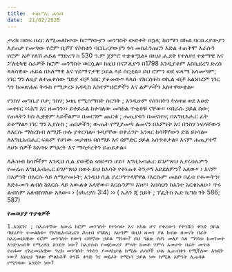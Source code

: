 ```yaml
---
title:  ተጨማሪ ሐሳብ
date:  21/02/2020
---
```


ታሪክ በወፍ በረር ለሚመለከተው ከሮማውያን መንግስት ውድቀት በኋላ; ከሰሜን በኩል ባርቤሪያውያን እያጠቃ የመጣው የሮም ቢሾፕ የሶስቱን ባርቤሪያውያን ጎሳ መስፈንጠርን እድል ተጠቅሞ እራሱን የሮም አቻ የለሽ ሐይል ማድረግ ከ 530 ዓ.ም ጀምሮ ተቋቁሟል። በዚህ ሒደት የተለያዩ ተቋማዊ እና ፖለቲካዊ ስራዎች ከሮም መንግስት ወርሷል። ከዚህ በናፖሊዮን በ1798 እንዲያቆም እስኪደረግ ድረስ ጳጳሳዊው ሐይል በአለማዊ እና ሃይማኖታዊ ኃይል ላይ ሰርቷል። ይህ ሮምን ወደ ፍጻሜ አላመጣም; ነገር ግን ለዚያ ለተጠቀሰው ግድያ ብቻ ነበር ያቆመው። ጳጳሱ የክርስቶስ ወኪል ብቻ አልነበረም ነገር ግን ከመጽሐፍ ቅዱስ የሚቃረኑ አዳዲስ አስተምህሮዎችን እና ልምዶችን አስተዋውቋል።

የንስሃ መግቢያ   			      ቦታ; ንስሃ; ኑዛዜ የሚሰማበት ስርዓት ; እንዲሁም የሰንበትን ትዕዛዝ ወደ እሁድ መቀየር ‹‹ሕግ እና ዘመንን›› ይቀይራል ከተባለው መካከል ጥቂቶቹ ናቸው። ‹‹በራሱ ኃይል ሰው; የጠላትን ክስ ሊቋቋም አይችልም። በመርገም ጨርቁ ; ሐጢያቱን በመናዘዝ; በእግዚእሔር ፊት ይቆማል። ነገር ግን ኢየሱስ ; ጠበቃችን; ውጤት የሚያመጣ ልመናን በእምነት እና በንስሃ ነፍሳቸውን ለእርሱ ማስረከብ ለሚሹ ሁሉ ያቀርባል። ጉዳያቸው በቀራንዮ አንጻር ከሳሻቸውን ድል ይነሳል። ለእግዚአብሔር ፍጹም የሆነው መታዘዙ በሰማይ እና በምድር ኃይል አሰጥቶታል። እናም ሐጢያተኛ ለሆኑ ሰዎች ከአባቱ ምህረት እና ማሳታረቅን ይጠይቃል።

ለሕዝብ ከሳሾችም እንዲህ ሲል ያውጃል ‹ሰይጣን ሆይ፥ እግዚአብሔር ይገሥጽህ ኢየሩሳሌምን የመረጠ እግዚአብሔር ይገሥጽህ በውኑ ይህ ከእሳት የተነጠቀ ትንታግ አይደለምን? አለው። › እናም በእምነት በእርሱ ላይ ለሚታመኑት; እንዲህ ሲል ያረጋግጥላቸዋል ‹እርሱም መልሶ በፊቱ የቆሙትን፦ እድፋሙን ልብስ ከእርሱ ላይ አውልቁ አላቸው። እርሱንም። እነሆ፥ አበሳህን ከአንተ አርቄአለሁ፥ ጥሩ ልብስም አለብስሃለሁ አለው። › (ዘካሪያስ 3:4) ›› ( ኤለን ጂ ኋይት ; ፕፌትስ ኤድ ኪግስ ገት 586; 587)

**የመወያያ ጥያቄዎች**

`1.እንደገና ; ከአራተኛው አውሬ ከሮም መንግስት የተነሳው እና አካሉ ሆኖ የቀረውን የትንሹን ቀንድ ኃይል ባህሪያት ተመልከቱ። የእግዚአብሔርን ሕዝብ የገደለ; አሁንም በዚህ ዘመን ያለ ከብዙ ዘመናት በፊት ከአረመኔአዊው የሮም መንግስት የወጣ ብቸኛው ኃይል ማነው? ይህ ግልጽ የሆነ መለያ ስለ ማንነቱ ከመገመት እንድንጠበቅ የሚረዳን እንዴት ነው? ከኢየሱስ የመጀመሪያ ምጻት ከመቶ ሃምሳ አመታት በፊት መጥቶ የጠፋው የአረመኔአዊው ግሪክ መንግስት ንጉስን ያመላክታል ከሚሉ ሐሳቦች ሁሉ ሊጠብቀን የሚችለው እንዴት ነው? እነዚህ ግልጽ ምልክቶች ትንሹ ቀንድ ገና ወደፊት የሚነሳ ኃይል ነው ከሚል እምነት ሊጠበቁ የሚገባው እንዴት ነው?     `
